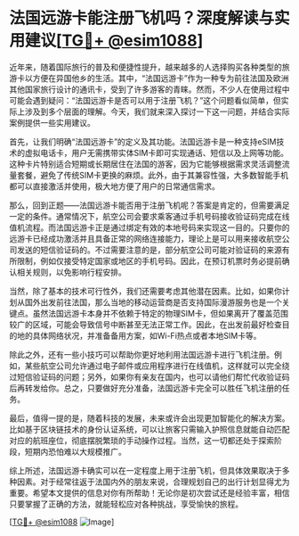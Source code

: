 # 法国远游卡能注册飞机吗？深度解读与实用建议[[TG💪+ @esim1088](https://t.me/s/esim1088)]

近年来，随着国际旅行的普及和便捷性提升，越来越多的人选择购买各种类型的旅游卡以方便在异国他乡的生活。其中，“法国远游卡”作为一种专为前往法国及欧洲其他国家旅行设计的通讯卡，受到了许多游客的青睐。然而，不少人在使用过程中可能会遇到疑问：“法国远游卡是否可以用于注册飞机？”这个问题看似简单，但实际上涉及到多个层面的理解。今天，我们就来深入探讨一下这一问题，并结合实际案例提供一些实用建议。

首先，让我们明确“法国远游卡”的定义及其功能。法国远游卡是一种支持eSIM技术的虚拟电话卡，用户无需携带实体SIM卡即可实现通话、短信以及上网等功能。这种卡片特别适合短期或长期居住在法国的游客，因为它能够根据需求灵活调整流量套餐，避免了传统SIM卡更换的麻烦。此外，由于其兼容性强，大多数智能手机都可以直接激活并使用，极大地方便了用户的日常通信需求。

那么，回到正题——法国远游卡能否用于注册飞机呢？答案是肯定的，但需要满足一定的条件。通常情况下，航空公司会要求乘客通过手机号码接收验证码完成在线值机流程。而法国远游卡正是通过绑定有效的本地号码来实现这一目的。只要你的远游卡已经成功激活并且具备正常的网络连接能力，理论上是可以用来接收航空公司发送的短信验证码的。不过需要注意的是，部分航空公司可能对验证码的来源有所限制，例如仅接受特定国家或地区的手机号码。因此，在预订机票时务必提前确认相关规则，以免影响行程安排。

当然，除了基本的技术可行性外，我们还需要考虑其他潜在因素。比如，如果你计划从国外出发前往法国，那么当地的移动运营商是否支持国际漫游服务也是一个关键点。虽然法国远游卡本身并不依赖于特定的物理SIM卡，但如果离开了覆盖范围较广的区域，可能会导致信号中断甚至无法正常工作。因此，在出发前最好检查目的地的具体网络状况，并准备备用方案，如Wi-Fi热点或者本地SIM卡等。

除此之外，还有一些小技巧可以帮助你更好地利用法国远游卡进行飞机注册。例如，某些航空公司允许通过电子邮件或应用程序进行在线值机，这样就可以完全绕过短信验证码的问题；另外，如果你有亲友在国内，也可以请他们帮忙代收验证码后再转发给你。总之，只要做好充分准备，法国远游卡完全可以胜任飞机注册的任务。

最后，值得一提的是，随着科技的发展，未来或许会出现更加智能化的解决方案。比如基于区块链技术的身份认证系统，可以让旅客只需输入护照信息就能自动匹配对应的航班座位，彻底摆脱繁琐的手动操作过程。当然，这一切都还处于探索阶段，短期内恐怕难以大规模推广。

综上所述，法国远游卡确实可以在一定程度上用于注册飞机，但具体效果取决于多种因素。对于经常往返于法国内外的朋友来说，合理规划自己的出行计划显得尤为重要。希望本文提供的信息对你有所帮助！无论你是初次尝试还是经验丰富，相信只要掌握了正确的方法，就能轻松应对各种挑战，享受愉快的旅程。

[[TG💪+ @esim1088](https://t.me/s/esim1088) ![Image](https://i.postimg.cc/4NQfJmqS/Snipaste-2025-05-13-00-14-12.png)]